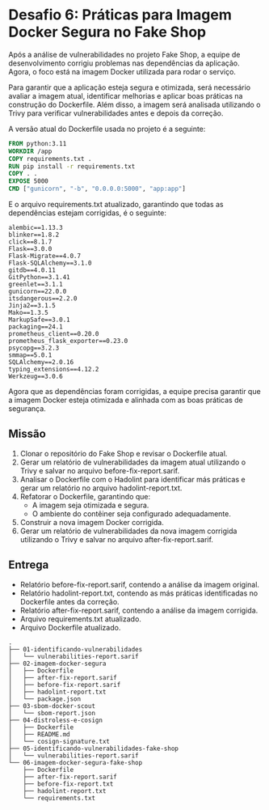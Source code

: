 # Desafio 6: Práticas para Imagem Docker Segura no Fake Shop

Após a análise de vulnerabilidades no projeto Fake Shop, a equipe de desenvolvimento corrigiu problemas nas dependências da aplicação. Agora, o foco está na imagem Docker utilizada para rodar o serviço.

Para garantir que a aplicação esteja segura e otimizada, será necessário avaliar a imagem atual, identificar melhorias e aplicar boas práticas na construção do Dockerfile. Além disso, a imagem será analisada utilizando o Trivy para verificar vulnerabilidades antes e depois da correção.

A versão atual do Dockerfile usada no projeto é a seguinte:
```Dockerfile
FROM python:3.11
WORKDIR /app
COPY requirements.txt .
RUN pip install -r requirements.txt
COPY . .
EXPOSE 5000
CMD ["gunicorn", "-b", "0.0.0.0:5000", "app:app"]
```
E o arquivo requirements.txt atualizado, garantindo que todas as dependências estejam corrigidas, é o seguinte:
```text
alembic==1.13.3
blinker==1.8.2
click==8.1.7
Flask==3.0.0
Flask-Migrate==4.0.7
Flask-SQLAlchemy==3.1.0
gitdb==4.0.11
GitPython==3.1.41
greenlet==3.1.1
gunicorn==22.0.0
itsdangerous==2.2.0
Jinja2==3.1.5
Mako==1.3.5
MarkupSafe==3.0.1
packaging==24.1
prometheus_client==0.20.0
prometheus_flask_exporter==0.23.0
psycopg==3.2.3
smmap==5.0.1
SQLAlchemy==2.0.16
typing_extensions==4.12.2
Werkzeug==3.0.6
```
Agora que as dependências foram corrigidas, a equipe precisa garantir que a imagem Docker esteja otimizada e alinhada com as boas práticas de segurança.

## Missão
1. Clonar o repositório do Fake Shop e revisar o Dockerfile atual.
2. Gerar um relatório de vulnerabilidades da imagem atual utilizando o Trivy e salvar no arquivo before-fix-report.sarif.
3. Analisar o Dockerfile com o Hadolint para identificar más práticas e gerar um relatório no arquivo hadolint-report.txt.
4. Refatorar o Dockerfile, garantindo que:
      - A imagem seja otimizada e segura.
      - O ambiente do contêiner seja configurado adequadamente.
5. Construir a nova imagem Docker corrigida.
6. Gerar um relatório de vulnerabilidades da nova imagem corrigida utilizando o Trivy e salvar no arquivo after-fix-report.sarif.

## Entrega
- Relatório before-fix-report.sarif, contendo a análise da imagem original.
- Relatório hadolint-report.txt, contendo as más práticas identificadas no Dockerfile antes da correção.
- Relatório after-fix-report.sarif, contendo a análise da imagem corrigida.
- Arquivo requirements.txt atualizado.
- Arquivo Dockerfile atualizado.

```text
.
├── 01-identificando-vulnerabilidades
│   └── vulnerabilities-report.sarif
├── 02-imagem-docker-segura
│   ├── Dockerfile
│   ├── after-fix-report.sarif
│   ├── before-fix-report.sarif
│   ├── hadolint-report.txt
│   └── package.json
├── 03-sbom-docker-scout
│   └── sbom-report.json
├── 04-distroless-e-cosign
│   ├── Dockerfile
│   ├── README.md
│   └── cosign-signature.txt
├── 05-identificando-vulnerabilidades-fake-shop
│   └── vulnerabilities-report.sarif
└── 06-imagem-docker-segura-fake-shop
    ├── Dockerfile
    ├── after-fix-report.sarif
    ├── before-fix-report.txt
    ├── hadolint-report.txt
    └── requirements.txt
```
